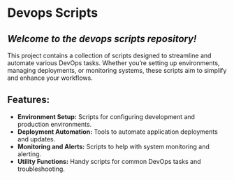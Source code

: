 # Devops Scripts
## _Welcome to the devops scripts repository!_

 This project contains a collection of scripts designed to streamline and automate various DevOps tasks. Whether you’re setting up environments, managing deployments, or monitoring systems, these scripts aim to simplify and enhance your workflows.

## Features:
- **Environment Setup:** Scripts for configuring development and production environments.
- **Deployment Automation:** Tools to automate application deployments and updates.
- **Monitoring and Alerts:** Scripts to help with system monitoring and alerting.
- **Utility Functions:** Handy scripts for common DevOps tasks and troubleshooting. 
